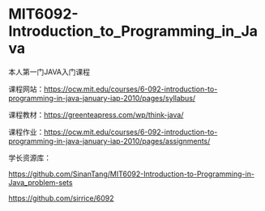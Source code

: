 # MIT6092-Introduction_to_Programming_in_Java
本人第一门JAVA入门课程

课程网站：https://ocw.mit.edu/courses/6-092-introduction-to-programming-in-java-january-iap-2010/pages/syllabus/

课程教材：https://greenteapress.com/wp/think-java/

课程作业：https://ocw.mit.edu/courses/6-092-introduction-to-programming-in-java-january-iap-2010/pages/assignments/

学长资源库：

https://github.com/SinanTang/MIT6092-Introduction-to-Programming-in-Java_problem-sets

https://github.com/sirrice/6092

